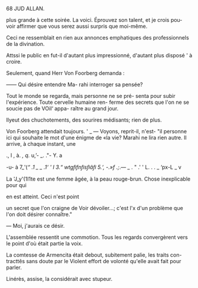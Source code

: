 68 JUD ALLAN.

plus grande à cette soirée. La voici. Éprouvez son talent, et je crois pou-
voir affirmer que vous serez aussi surpris que moi-même.

Ceci ne ressemblait en rien aux annonces emphatiques des professionnels
de la divination.

Attssi le public en fut-il d'autant plus impressionné, d'autant plus disposé
' à croire.

Seulement, quand Herr
Von Foorberg demanda :

—— Qui désire entendre Ma-
rahi interroger sa pensée?

Tout le monde se regarda,
mais personne ne se pré-
senta pour subir l'expérience.
Toute cervelle humaine ren-
ferme des secrets que l'on ne
se soucie pas de VOiI‘ appa-
raître au grand jour.

Ilyeut des chuchotements,
des sourires médisants; rien
de plus.

Von Foorberg attendait
toujours. '
_ — Voyons, reprit-il, n'est-
"il personne ici qui souhaite le
mot d'une énigme de «la vie?
Marahi ne lira rien autre. Il
arrive, à chaque instant, une

., l
,
à. _,
q._ u,’-
_.
."-
Y. a

-u- à 7_'(_“ .1 _ _ .1‘ '  I
3.“ wtgﬁfnﬁsﬁâﬁ
5.‘, -.»f .;_.— _
. " .' '
L. .
. _ ‘px-L _ v

La \'J_y'(1I1te est une femme âgée, à la peau rouge-brun. Chose inexplicable pour qui

en est atteint. Ceci n'est point

un secret que l'on craigne de Voir dévoiler...; c'est l'x d'un problème que
l'on doit désirer connaître."

— Moi, j'aurais ce désir.

L'assemblée ressentit une commotion. Tous les regards convergèrent
vers le point d'où était partie la voix.

La comtesse de Armencita était debout, subitement palie, les traits con-
tracttês sans doute par le Violent effort de volonté qu'elle avait fait pour
parler.

Linérès, assise, la considérait avec stupeur.

